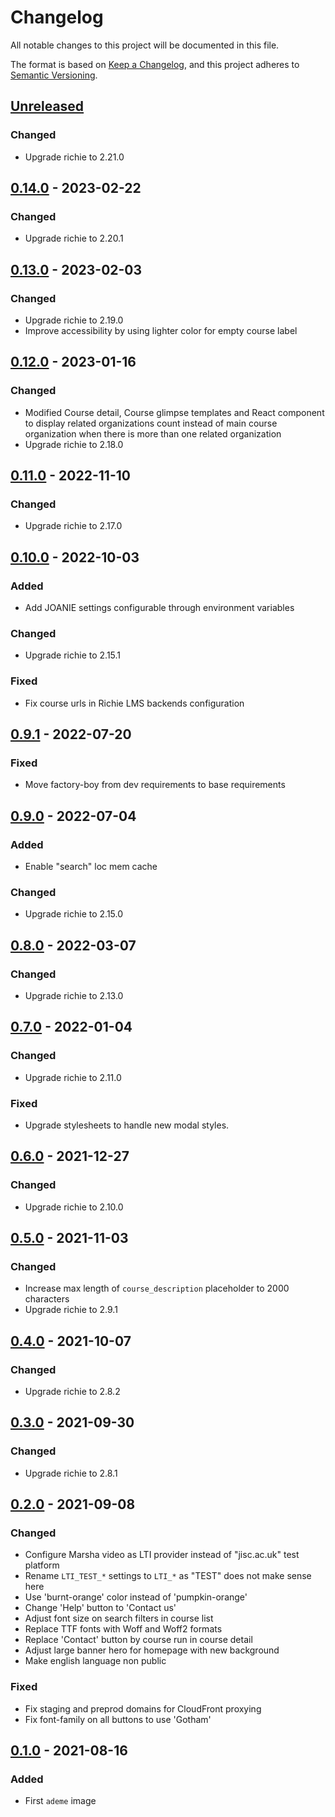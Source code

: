 # Changelog


All notable changes to this project will be documented in this file.

The format is based on [Keep a Changelog](https://keepachangelog.com/en/1.0.0/),
and this project adheres to [Semantic
Versioning](https://semver.org/spec/v2.0.0.html).

## [Unreleased]

### Changed

- Upgrade richie to 2.21.0

## [0.14.0] - 2023-02-22

### Changed

- Upgrade richie to 2.20.1

## [0.13.0] - 2023-02-03

### Changed

- Upgrade richie to 2.19.0
- Improve accessibility by using lighter color for empty course label

## [0.12.0] - 2023-01-16

### Changed

- Modified Course detail, Course glimpse templates and React component to
  display related organizations count instead of main course organization when
  there is more than one related organization
- Upgrade richie to 2.18.0

## [0.11.0] - 2022-11-10

### Changed

- Upgrade richie to 2.17.0

## [0.10.0] - 2022-10-03

### Added

- Add JOANIE settings configurable through environment variables

### Changed

- Upgrade richie to 2.15.1

### Fixed

- Fix course urls in Richie LMS backends configuration

## [0.9.1] - 2022-07-20

### Fixed

- Move factory-boy from dev requirements to base requirements

## [0.9.0] - 2022-07-04

### Added

- Enable "search" loc mem cache

### Changed

- Upgrade richie to 2.15.0

## [0.8.0] - 2022-03-07

### Changed

- Upgrade richie to 2.13.0

## [0.7.0] - 2022-01-04

### Changed

- Upgrade richie to 2.11.0

### Fixed

- Upgrade stylesheets to handle new modal styles.

## [0.6.0] - 2021-12-27

### Changed

- Upgrade richie to 2.10.0

## [0.5.0] - 2021-11-03

### Changed

- Increase max length of `course_description` placeholder to 2000 characters
- Upgrade richie to 2.9.1

## [0.4.0] - 2021-10-07

### Changed

- Upgrade richie to 2.8.2

## [0.3.0] - 2021-09-30

### Changed

- Upgrade richie to 2.8.1

## [0.2.0] - 2021-09-08

### Changed

- Configure Marsha video as LTI provider instead of "jisc.ac.uk" test platform
- Rename `LTI_TEST_*` settings to `LTI_*` as "TEST" does not make sense here
- Use 'burnt-orange' color instead of 'pumpkin-orange'
- Change 'Help' button to 'Contact us'
- Adjust font size on search filters in course list
- Replace TTF fonts with Woff and Woff2 formats
- Replace 'Contact' button by course run in course detail
- Adjust large banner hero for homepage with new background
- Make english language non public

### Fixed

- Fix staging and preprod domains for CloudFront proxying
- Fix font-family on all buttons to use 'Gotham'

## [0.1.0] - 2021-08-16

### Added

- First `ademe` image

[unreleased]: https://github.com/openfun/richie-site-factory/compare/ademe-0.14.0...HEAD
[0.14.0]: https://github.com/openfun/richie-site-factory/compare/ademe-0.13.0...ademe-0.14.0
[0.13.0]: https://github.com/openfun/richie-site-factory/compare/ademe-0.12.0...ademe-0.13.0
[0.12.0]: https://github.com/openfun/richie-site-factory/compare/ademe-0.11.0...ademe-0.12.0
[0.11.0]: https://github.com/openfun/richie-site-factory/compare/ademe-0.10.0...ademe-0.11.0
[0.10.0]: https://github.com/openfun/richie-site-factory/compare/ademe-0.9.1...ademe-0.10.0
[0.9.1]: https://github.com/openfun/richie-site-factory/compare/ademe-0.9.0...ademe-0.9.1
[0.9.0]: https://github.com/openfun/richie-site-factory/compare/ademe-0.8.0...ademe-0.9.0
[0.8.0]: https://github.com/openfun/richie-site-factory/compare/ademe-0.7.0...ademe-0.8.0
[0.7.0]: https://github.com/openfun/richie-site-factory/compare/ademe-0.6.0...ademe-0.7.0
[0.6.0]: https://github.com/openfun/richie-site-factory/compare/ademe-0.5.0...ademe-0.6.0
[0.5.0]: https://github.com/openfun/richie-site-factory/compare/ademe-0.4.0...ademe-0.5.0
[0.4.0]: https://github.com/openfun/richie-site-factory/compare/ademe-0.3.0...ademe-0.4.0
[0.3.0]: https://github.com/openfun/richie-site-factory/compare/ademe-0.2.0...ademe-0.3.0
[0.2.0]: https://github.com/openfun/richie-site-factory/compare/ademe-0.1.0...ademe-0.2.0
[0.1.0]: https://github.com/openfun/richie-site-factory/releases/tag/ademe-0.1.0
